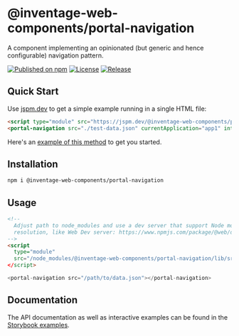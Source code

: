 # @inventage-web-components/portal-navigation

A component implementing an opinionated (but generic and hence configurable) navigation pattern.

[![Published on npm](https://img.shields.io/npm/v/@inventage-web-components/portal-navigation.svg?style=flat-square)](https://www.npmjs.com/package/@inventage-web-components/portal-navigation)
[![License](https://img.shields.io/npm/l/@inventage-web-components/common?style=flat-square)](https://github.com/inventage/web-components/blob/main/LICENSE)
[![Release](https://img.shields.io/github/workflow/status/inventage/web-components/Release?style=flat-square)](https://github.com/inventage/web-components/actions)

## Quick Start

Use [jspm.dev](https://jspm.org/docs/cdn#jspmdev) to get a simple example running in a single HTML file:

```html
<script type="module" src="https://jspm.dev/@inventage-web-components/portal-navigation/portal-navigation.js"></script>
<portal-navigation src="./test-data.json" currentApplication="app1" internalRouting></portal-navigation>
```

Here's an [example of this method](https://tender-glowing-income.glitch.me/) to get you started.

## Installation

```bash
npm i @inventage-web-components/portal-navigation
```

## Usage

```html
<!--
  Adjust path to node_modules and use a dev server that support Node module
  resolution, like Web Dev server: https://www.npmjs.com/package/@web/dev-server
-->
<script
  type="module"
  src="/node_modules/@inventage-web-components/portal-navigation/lib/src/portal-navigation.js"
</script>

<portal-navigation src="/path/to/data.json"></portal-navigation>
```

## Documentation

The API documentation as well as interactive examples can be found in the [Storybook examples](https://inventage.github.io/web-components/?path=/story/portal-navigation).
